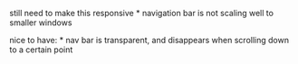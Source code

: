 still need to make this responsive
    * navigation bar is not scaling well to smaller windows

nice to have:
    * nav bar is transparent, and disappears when scrolling down to a certain point
